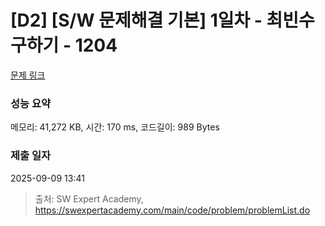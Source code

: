 # [D2] [S/W 문제해결 기본] 1일차 - 최빈수 구하기 - 1204 

[문제 링크](https://swexpertacademy.com/main/code/problem/problemDetail.do?contestProbId=AV13zo1KAAACFAYh) 

### 성능 요약

메모리: 41,272 KB, 시간: 170 ms, 코드길이: 989 Bytes

### 제출 일자

2025-09-09 13:41



> 출처: SW Expert Academy, https://swexpertacademy.com/main/code/problem/problemList.do